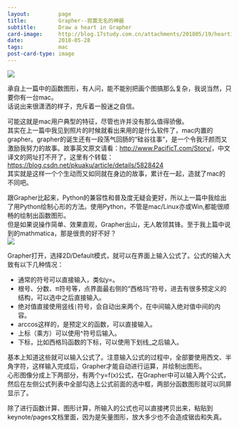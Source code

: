 ```yaml
---
layout:         page
title:          Grapher--寂寞无名的神器
subtitle:      	Draw a heart in Grapher
card-image:		http://blog.17study.com.cn/attachments/201805/19/heart1.png
date:           2018-05-28
tags:           mac
post-card-type: image
---
```

![](http://blog.17study.com.cn/attachments/201805/19/heart1.png)  
<script src='https://cdn.bootcdn.net/ajax/libs/mathjax/2.7.7/MathJax.js?config=TeX-MML-AM_CHTML'></script>
承自上一篇中的函数图形，有人问，能不能别把画个图搞那么复杂，我说当然，只要你有一台mac。  
话说出来很潇洒的样子，充斥着一股迷之自信。  

可能这就是mac用户典型的特征，尽管也许并没有那么值得骄傲。  
其实在上一篇中我见到照片的时候就看出来用的是什么软件了，mac内置的grapher。grapher的诞生还有一段荡气回肠的“硅谷往事”，是一个令我汗颜而又激励我努力的故事。故事英文原文请看：<http://www.PacificT.com/Story/>，中文译文的网址打不开了，这里有个转载：<https://blog.csdn.net/pkuaku/article/details/5828424>  
其实就是这样一个个生动而又如同就在身边的故事，累计在一起，造就了mac的不同吧。  

跟Grapher比起来，Python的兼容性和普及度无疑会更好，所以上一篇中我给出了用Python绘制心形的方法。使用Python，不管是mac/Linux亦或Win,都能很顺畅的绘制出函数图形。  
但是如果说操作简单、效果直观，Grapher出山，无人敢领其锋。至于我上篇中说到的mathmatica，那是很贵的好不好？  
![](http://blog.17study.com.cn/attachments/201805/28/heartofgrapher.png)  

Grapher打开，选择2D/Default模式，就可以在界面上输入公式了。公式的输入大致有以下几种情况：  
* 通常的符号可以直接输入，类似y=。  
* 根号、分数、π符号等，点界面最右侧的“西格玛”符号，进去有很多预定义的结构，可以选中之后直接输入。  
* 绝对值直接使用竖线`|`符号，会自动出来两个，在中间输入绝对值中间的内容。
* arccos这样的，是预定义的函数，可以直接输入。
* 上标（乘方）可以使用^符号后输入。
* 下标，比如西格玛函数的下标，可以使用下划线_之后输入。  

基本上知道这些就可以输入公式了。注意输入公式的过程中，全部要使用西文、半角字符，这样输入完成后，Grapher才能自动进行运算，并绘制出图形。  
心形图像分成上下两部分，有两个y=f(x)公式，在Grapher中可以输入两个公式，然后在左侧公式列表中全部勾选上公式前面的选中框，两部分函数图形就可以同屏显示了。  

除了进行函数计算、图形计算，所输入的公式也可以直接拷贝出来，粘贴到keynote/pages文档里面，因为是矢量图形，放大多少也不会造成锯齿和失真。  

